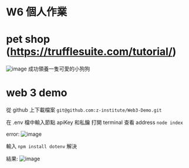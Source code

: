 # W6 個人作業

# pet shop (https://trufflesuite.com/tutorial/)
![image](https://user-images.githubusercontent.com/70627447/151658813-49374252-9307-43ea-b54a-a0c934d9b7cb.png)
成功領養一隻可愛的小狗狗


# web 3 demo
從 github 上下載檔案 `git@github.com:z-institute/Web3-Demo.git`

在 .env 檔中輸入節點 apiKey 和私鑰
打開 terminal 查看 address  `node index`

error:
![image](https://user-images.githubusercontent.com/70627447/151602036-7417d4c5-b79c-4beb-8430-20e463389881.png)

輸入 `npm install dotenv` 解決

結果:
![image](https://user-images.githubusercontent.com/70627447/151605419-4a349b5b-afa0-40ba-942c-0fda29f25404.png)

